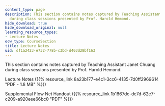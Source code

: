 ```yaml
---
content_type: page
description: This section contains notes captured by Teaching Assistant Janet Chuang
  during class sessions presented by Prof. Harold Hemond.
hide_download: true
hide_download_original: null
learning_resource_types:
- Lecture Notes
ocw_type: CourseSection
title: Lecture Notes
uid: df1a2423-e732-778b-c3bd-d403d28bf163
---
```


This section contains notes captured by Teaching Assistant Janet Chuang during class sessions presented by Prof. Harold Hemond.

Lecture Notes ({{% resource_link 8a23b177-e4c1-3cc6-4135-7d0ff2969614 "PDF - 1.8 MB" %}})

Supplemental Flow Net Handout ({{% resource_link 1b1867dc-dc7d-62e7-c209-a920eee66bc0 "PDF" %}})